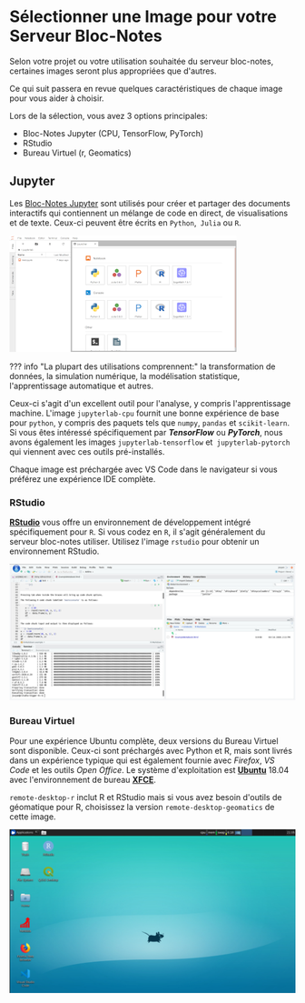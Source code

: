 # Sélectionner une Image pour votre Serveur Bloc-Notes

Selon votre projet ou votre utilisation souhaitée du serveur bloc-notes,
certaines images seront plus appropriées que d'autres.

Ce qui suit passera en revue quelques caractéristiques de chaque image pour vous
aider à choisir.

Lors de la sélection, vous avez 3 options principales:

- Bloc-Notes Jupyter (CPU, TensorFlow, PyTorch)
- RStudio
- Bureau Virtuel (r, Geomatics)

## Jupyter

Les [Bloc-Notes Jupyter](https://jupyter.org/) sont utilisés pour créer et
partager des documents interactifs qui contiennent un mélange de code en direct,
de visualisations et de texte. Ceux-ci peuvent être écrits en `Python`,` Julia`
ou `R`.

![Jupyter Notebooks](../images/jupyter_in_action.png)

<!-- prettier-ignore -->
??? info "La plupart des utilisations comprennent:"
    la transformation de données, la simulation numérique, la modélisation statistique, l'apprentissage automatique et autres.

Ceux-ci s'agit d'un excellent outil pour l'analyse, y compris l'apprentissage
machine. L'image `jupyterlab-cpu` fournit une bonne expérience de base pour
`python`, y compris des paquets tels que `numpy`, `pandas` et `scikit-learn`. Si
vous êtes intéressé spécifiquement par **_TensorFlow_** ou **_PyTorch_**, nous
avons également les images `jupyterlab-tensorflow` et` jupyterlab-pytorch` qui
viennent avec ces outils pré-installés.

Chaque image est préchargée avec VS Code dans le navigateur si vous préférez une
expérience IDE complète.

### RStudio

**[RStudio](RStudio/)** vous offre un environnement de développement intégré
spécifiquement pour `R`. Si vous codez en `R`, il s'agit généralement du serveur
bloc-notes utiliser. Utilisez l'image `rstudio` pour obtenir un environnement
RStudio.

![RStudio](../images/rstudio_visual.png)

### Bureau Virtuel

Pour une expérience Ubuntu complète, deux versions du Bureau Virtuel sont
disponible. Ceux-ci sont préchargés avec Python et R, mais sont livrés dans un
expérience typique qui est également fournie avec _Firefox_, _VS Code_ et les
outils _Open Office_. Le système d'exploitation est
**[Ubuntu](https://ubuntu.com/about)** 18.04 avec l'environnement de bureau
**[XFCE](https://www.xfce.org/about)**.

`remote-desktop-r` inclut R et RStudio mais si vous avez besoin d'outils de
géomatique pour R, choisissez la version `remote-desktop-geomatics` de cette
image.

![Screenshot of the Virtual Desktop](../images/rd_desktop.png)
